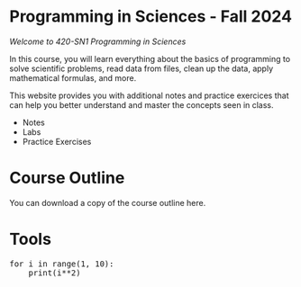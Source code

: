 # Programming in Sciences - Fall 2024
*Welcome to 420-SN1 Programming in Sciences*

In this course, you will learn everything about the basics of programming to solve scientific problems, read data from files, clean up the data, apply mathematical formulas, and more. 



This website provides you with additional notes and practice exercices that can help you better understand and master the concepts seen in class. 

- Notes
- Labs 
- Practice Exercises



# Course Outline

You can download a copy of the course outline here. 



# Tools
<meta charset="utf-8">
<meta http-equiv="X-UA-Compatible" content="IE=edge">
<link rel="stylesheet" href="https://cdnjs.cloudflare.com/ajax/libs/bulma/0.7.2/css/bulma.min.css" />
<link rel="stylesheet" href="https://codeboot.org/4.0.0/codeboot.bundle.css"/>
<script src="https://codeboot.org/4.0.0/codeboot.bundle.js"></script>
<script src="https://polyfill.io/v3/polyfill.min.js?features=es6"></script>
<pre style="width:40em; height:3.8em" data-cb="a">
for i in range(1, 10):
    print(i**2)
</pre>


